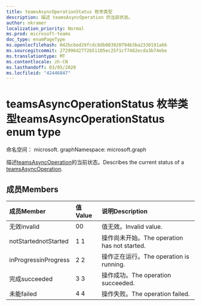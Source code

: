 ```yaml
---
title: teamsAsyncOperationStatus 枚举类型
description: 描述 teamsAsyncOperation 的当前状态。
author: nkramer
localization_priority: Normal
ms.prod: microsoft-teams
doc_type: enumPageType
ms.openlocfilehash: 042bc6ed29fcdc8db083920794b3ba2330191a66
ms.sourcegitcommit: 272996d2772b51105ec25f1cf7482ecda3b74ebe
ms.translationtype: MT
ms.contentlocale: zh-CN
ms.lasthandoff: 03/05/2020
ms.locfileid: "42446847"
---
```

# <a name="teamsasyncoperationstatus-enum-type"></a><span data-ttu-id="b41d1-103">teamsAsyncOperationStatus 枚举类型</span><span class="sxs-lookup"><span data-stu-id="b41d1-103">teamsAsyncOperationStatus enum type</span></span>

<span data-ttu-id="b41d1-104">命名空间： microsoft. graph</span><span class="sxs-lookup"><span data-stu-id="b41d1-104">Namespace: microsoft.graph</span></span>



<span data-ttu-id="b41d1-105">描述[teamsAsyncOperation](teamsasyncoperation.md)的当前状态。</span><span class="sxs-lookup"><span data-stu-id="b41d1-105">Describes the current status of a [teamsAsyncOperation](teamsasyncoperation.md).</span></span>

## <a name="members"></a><span data-ttu-id="b41d1-106">成员</span><span class="sxs-lookup"><span data-stu-id="b41d1-106">Members</span></span>

| <span data-ttu-id="b41d1-107">成员</span><span class="sxs-lookup"><span data-stu-id="b41d1-107">Member</span></span> | <span data-ttu-id="b41d1-108">值</span><span class="sxs-lookup"><span data-stu-id="b41d1-108">Value</span></span>| <span data-ttu-id="b41d1-109">说明</span><span class="sxs-lookup"><span data-stu-id="b41d1-109">Description</span></span> |
|:---------------|:--------|:----------|
|<span data-ttu-id="b41d1-110">无效</span><span class="sxs-lookup"><span data-stu-id="b41d1-110">invalid</span></span>|<span data-ttu-id="b41d1-111">0</span><span class="sxs-lookup"><span data-stu-id="b41d1-111">0</span></span>|<span data-ttu-id="b41d1-112">值无效。</span><span class="sxs-lookup"><span data-stu-id="b41d1-112">Invalid value.</span></span>|
|<span data-ttu-id="b41d1-113">notStarted</span><span class="sxs-lookup"><span data-stu-id="b41d1-113">notStarted</span></span>|<span data-ttu-id="b41d1-114">1 </span><span class="sxs-lookup"><span data-stu-id="b41d1-114">1</span></span>|<span data-ttu-id="b41d1-115">操作尚未开始。</span><span class="sxs-lookup"><span data-stu-id="b41d1-115">The operation has not started.</span></span>|
|<span data-ttu-id="b41d1-116">inProgress</span><span class="sxs-lookup"><span data-stu-id="b41d1-116">inProgress</span></span>|<span data-ttu-id="b41d1-117">2 </span><span class="sxs-lookup"><span data-stu-id="b41d1-117">2</span></span>|<span data-ttu-id="b41d1-118">操作正在运行。</span><span class="sxs-lookup"><span data-stu-id="b41d1-118">The operation is running.</span></span>|
|<span data-ttu-id="b41d1-119">完成</span><span class="sxs-lookup"><span data-stu-id="b41d1-119">succeeded</span></span>|<span data-ttu-id="b41d1-120">3 </span><span class="sxs-lookup"><span data-stu-id="b41d1-120">3</span></span>|<span data-ttu-id="b41d1-121">操作成功。</span><span class="sxs-lookup"><span data-stu-id="b41d1-121">The operation succeeded.</span></span>|
|<span data-ttu-id="b41d1-122">未能</span><span class="sxs-lookup"><span data-stu-id="b41d1-122">failed</span></span>|<span data-ttu-id="b41d1-123">4 </span><span class="sxs-lookup"><span data-stu-id="b41d1-123">4</span></span>|<span data-ttu-id="b41d1-124">操作失败。</span><span class="sxs-lookup"><span data-stu-id="b41d1-124">The operation failed.</span></span>|
